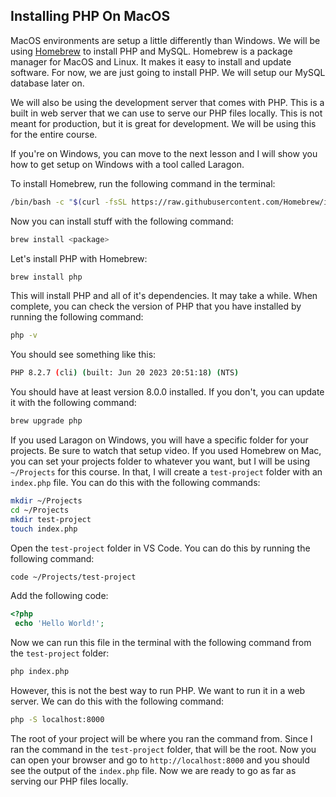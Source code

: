 ## Installing PHP On MacOS

MacOS environments are setup a little differently than Windows. We will be using [Homebrew](https://brew.sh/) to install PHP and MySQL. Homebrew is a package manager for MacOS and Linux. It makes it easy to install and update software. For now, we are just going to install PHP. We will setup our MySQL database later on.

We will also be using the development server that comes with PHP. This is a built in web server that we can use to serve our PHP files locally. This is not meant for production, but it is great for development. We will be using this for the entire course.

If you're on Windows, you can move to the next lesson and I will show you how to get setup on Windows with a tool called Laragon.

To install Homebrew, run the following command in the terminal:

```bash
/bin/bash -c "$(curl -fsSL https://raw.githubusercontent.com/Homebrew/install/HEAD/install.sh)"
```

Now you can install stuff with the following command:

```bash
brew install <package>
```

Let's install PHP with Homebrew:

```bash
brew install php
```

This will install PHP and all of it's dependencies. It may take a while. When complete, you can check the version of PHP that you have installed by running the following command:

```bash
php -v
```

You should see something like this:

```bash
PHP 8.2.7 (cli) (built: Jun 20 2023 20:51:18) (NTS)
```

You should have at least version 8.0.0 installed. If you don't, you can update it with the following command:

```bash
brew upgrade php
```

If you used Laragon on Windows, you will have a specific folder for your projects. Be sure to watch that setup video. If you used Homebrew on Mac, you can set your projects folder to whatever you want, but I will be using `~/Projects` for this course. In that, I will create a `test-project` folder with an `index.php` file. You can do this with the following commands:

```bash
mkdir ~/Projects
cd ~/Projects
mkdir test-project
touch index.php
```

Open the `test-project` folder in VS Code. You can do this by running the following command:

```bash
code ~/Projects/test-project
```

Add the following code:

```php
<?php
 echo 'Hello World!';
```

Now we can run this file in the terminal with the following command from the `test-project` folder:

```bash
php index.php
```

However, this is not the best way to run PHP. We want to run it in a web server. We can do this with the following command:

```bash
php -S localhost:8000
```

The root of your project will be where you ran the command from. Since I ran the command in the `test-project` folder, that will be the root. Now you can open your browser and go to `http://localhost:8000` and you should see the output of the `index.php` file. Now we are ready to go as far as serving our PHP files locally.

